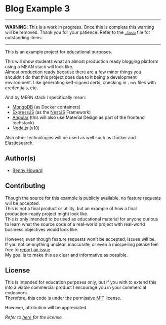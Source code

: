 # Blog Example 3

<hr>

**WARNING**: This is a work in progress.  Once this is complete this warning will be removed.  Thank you for your patience.  Refer to the [`.todo`](./.todo) file for outstanding items.  

<hr>

This is an example project for educational purposes.

This will show students what an almost production ready blogging platform using a MEAN stack will look like.  
Almost production ready because there are a few minor things you shouldn't do that this project does due to it being a development environment.  Like generating self-signed certs, checking in `.env` files with credentials, etc.  

And by MERN stack I specifically mean:

- [MongoDB](https://docs.mongodb.com/) (as Docker containers)
- [ExpressJS](https://expressjs.com/) (as the [NestJS](https://docs.nestjs.com/) Framework)
- [Angular](https://angular.io/) (this will also use Material Design as part of the frontend techstack)
- [Node.js](https://nodejs.org/en/docs/) (v10)

Also other technologies will be used as well such as Docker and Elasticsearch.  

## Author(s)

- [Benny Howard](mailto:bennyhoward.opensource@gmail.com)

## Contributing

Though the source for this example is publicly available, no feature requests will be accepted.  
This is not a final product or utility, but an example of how a final production-ready project might look like.  
This is only intended to be used as educational material for anyone curious to learn what the source code of a real-world project with real-world business objectives would look like.  

However, even though feature requests won't be accepted, issues will be.  
If you notice anything unclear, inaccurate, or even a misspelling please feel free to [report an issue](https://github.com/BennyHoward/blog-example-3/issues).  
My goal is to make this as clear and informative as possible.  

## License

This is intended for education purposes only, but if you with to extend this into a viable commercial product I encourage you in your commercial endeavors.  
Therefore, this code is under the permissive [MIT](https://opensource.org/licenses/MIT) license.  

However, attribution will be appreciated.  

*Refer to [here](./LICENSE) for the license.*
